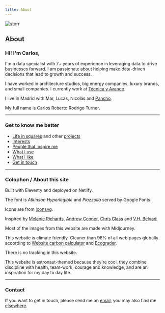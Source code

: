 ```yaml
---
title: About
---
```

<img class="hero" src="/img/about.png" alt="storr"/> 

## About

### Hi! I'm Carlos,

I'm a data specialist with 7+ years of experience in leveraging data to drive businesses forward. I am passionate about helping make data-driven decisions that lead to growth and success. 

I have worked in architecture studios, big energy companies, luxury brands, and small companies. I currently work at <a href="http://tecnicayavance.com">Técnica y Avance</a>.

I live in Madrid with Mar, Lucas, Nicolás and <a href="/blog/pancho.md">Pancho</a>.

My full name is Carlos Roberto Rodrigo Turner.

---

### Get to know me better

* [Life in squares](https://carlosrodrigo.com/blog/2024-01-01-life-in-squares/) and other [projects](https://carlosrodrigo.com/tags/projects/)
* [Interests](https://carlosrodrigo.com/blog/2024-12-22-interests/)
* [People that inspire me](https://carlosrodrigo.com/blog/2024-12-18-people/)
* [What I use](https://carlosrodrigo.com/blog/2024-12-05-uses/)
* [What I like](https://carlosrodrigo.com/tags/likes/)
* [Get in touch](https://carlosrodrigo.com/contact/)

---

### Colophon / About this site

Built with Eleventy and deployed on Netlify.

The font is *Atkinson Hyperlegible* and *Piazzolla* served by Google Fonts. 

Icons are from [Iconsvg](https://iconsvg.xyz/).

Inspired by [Melanie Richards](https://melanie-richards.com/), [Andrew Conner](https://andrewconner.com/), [Chris Glass](https://chrisglass.com/) and [V.H. Belvadi](https://vhbelvadi.com/) 

Most of the images from this website are made with Midjourney.

This website is climate friendly. Cleaner than 98% of all web pages globally according to [Website carbon calculator](https://www.websitecarbon.com/website/carlosrodrigo-com/) and [Ecograder](https://ecograder.com/report/ui51eop7QVAu1piHLdKCnYav).

There is no tracking in this website.

This website is astronaut-themed because they're cool, they combine discipline with health, team-work, courage and knowledge, and are an inspiration for my day to day life.

---
### Contact

If you want to get in touch, please send me an <a href="mailto:rodrigoturner.carlos@gmail.com">email</a>, you may also find me <a href="/contact/">elsewhere</a>.
